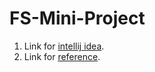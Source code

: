 # FS-Mini-Project

1. Link for [intellij idea](https://www.jetbrains.com/idea/).
2. Link for [reference](https://www.javatpoint.com/notepad).
